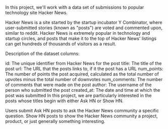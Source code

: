 In this project, we'll work with a data set of submissions to popular technology site Hacker News.

Hacker News is a site started by the startup incubator Y Combinator, where user-submitted stories (known as "posts") are voted and commented upon, similar to reddit. Hacker News is extremely popular in technology and startup circles, and posts that make it to the top of Hacker News' listings can get hundreds of thousands of visitors as a result.

Description of the dataset columns:

id: The unique identifier from Hacker News for the post
title: The title of the post
url: The URL that the posts links to, if it the post has a URL
num_points: The number of points the post acquired, calculated as the total number of upvotes minus the total number of downvotes
num_comments: The number of comments that were made on the post
author: The username of the person who submitted the post
created_at: The date and time at which the post was submitted
In this project, we are particularly interested in the posts whose titles begin with either Ask HN or Show HN.

Users submit Ask HN posts to ask the Hacker News community a specific question.
Show HN posts to show the Hacker News community a project, product, or just generally something interesting.
